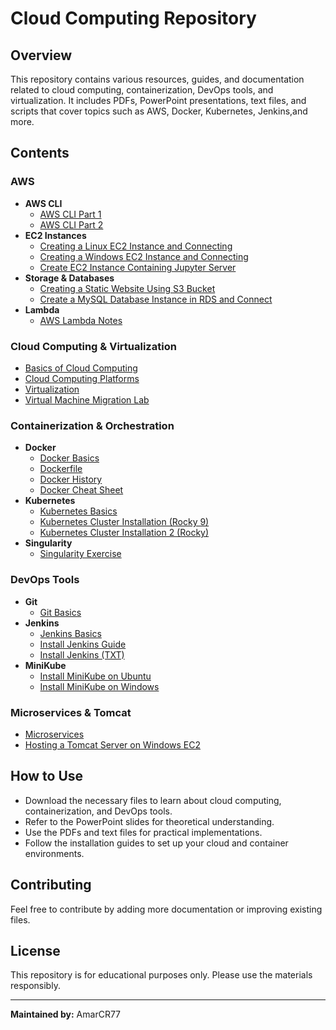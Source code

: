 # Cloud Computing Repository

## Overview
This repository contains various resources, guides, and documentation related to cloud computing, containerization, DevOps tools, and virtualization. It includes PDFs, PowerPoint presentations, text files, and scripts that cover topics such as AWS, Docker, Kubernetes, Jenkins,and more.

## Contents

### **AWS**
- **AWS CLI**
  - [AWS CLI Part 1](AWS%20Cli%20part%201.pdf)
  - [AWS CLI Part 2](AWS%20Cli%20part%202.pdf)
- **EC2 Instances**
  - [Creating a Linux EC2 Instance and Connecting](Creating%20a%20Linux%20EC2%20instance%20and%20connect.pdf)
  - [Creating a Windows EC2 Instance and Connecting](Creating%20a%20Windows%20EC2%20instance%20and%20connect.pdf)
  - [Create EC2 Instance Containing Jupyter Server](Create%20EC2%20instance%20containing%20Jupyter%20Server.pdf)
- **Storage & Databases**
  - [Creating a Static Website Using S3 Bucket](Creating%20a%20static%20website%20using%20S3%20bucket.pdf)
  - [Create a MySQL Database Instance in RDS and Connect](Create%20a%20MySQL%20Database%20Instance%20in%20RDS%20and%20connec.pdf)
- **Lambda**
  - [AWS Lambda Notes](aws%20lambda.txt)

### **Cloud Computing & Virtualization**
- [Basics of Cloud Computing](Basics%20of%20Cloud%20Computing.ppt)
- [Cloud Computing Platforms](Cloud%20Computing%20Platforms.ppt)
- [Virtualization](Virtualization.ppt)
- [Virtual Machine Migration Lab](Virtual%20Machine%20Migration%20Lab.pdf)

### **Containerization & Orchestration**
- **Docker**
  - [Docker Basics](DOCKER.pptx)
  - [Dockerfile](Dockerfile)
  - [Docker History](docker-history.txt)
  - [Docker Cheat Sheet](docker_cheatsheet.pdf)
- **Kubernetes**
  - [Kubernetes Basics](Kubernetes.pptx)
  - [Kubernetes Cluster Installation (Rocky 9)](Kubernetes_cluster_common_installation-rocky9.txt)
  - [Kubernetes Cluster Installation 2 (Rocky)](Kubernetes_cluster_installation2_rockytxt.txt)
- **Singularity**
  - [Singularity Exercise](singularity_exercise.pdf)

### **DevOps Tools**
- **Git**
  - [Git Basics](GIT.pptx)
- **Jenkins**
  - [Jenkins Basics](Jenkins.pptx)
  - [Install Jenkins Guide](Install%20Jenkins.docx)
  - [Install Jenkins (TXT)](Install%20Jenkins%20txt)
- **MiniKube**
  - [Install MiniKube on Ubuntu](Install%20MiniKube%20on%20Ubuntu.docx)
  - [Install MiniKube on Windows](Install%20MiniKube%20on%20Windows.docx)

### **Microservices & Tomcat**
- [Microservices](Microservices.pptx)
- [Hosting a Tomcat Server on Windows EC2](Hosting%20a%20tomcat%20server%20on%20Windows%20EC2%20instance.pdf)

## How to Use
- Download the necessary files to learn about cloud computing, containerization, and DevOps tools.
- Refer to the PowerPoint slides for theoretical understanding.
- Use the PDFs and text files for practical implementations.
- Follow the installation guides to set up your cloud and container environments.

## Contributing
Feel free to contribute by adding more documentation or improving existing files.

## License
This repository is for educational purposes only. Please use the materials responsibly.

---
**Maintained by:** AmarCR77

